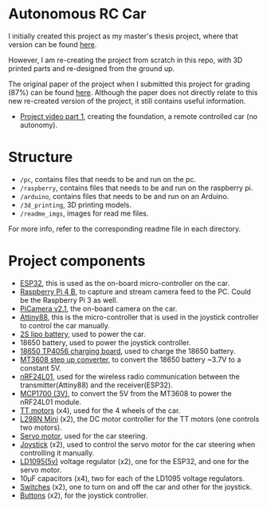 # Autonomous RC Car

I initially created this project as my master's thesis project, where that version can be found [here](https://github.com/RedaAlb/old-auto-rc-car).

However, I am re-creating the project from scratch in this repo, with 3D printed parts and re-designed from the ground up.

The original paper of the project when I submitted this project for grading (87%) can be found [here](MSc_AI_AutoRCCar_paper.pdf). Although the paper does not directly relate to this new re-created version of the project, it still contains useful information.

- [Project video part 1](https://youtu.be/-9yZNdQbg1g), creating the foundation, a remote controlled car (no autonomy).


# Structure

- `/pc`, contains files that needs to be and run on the pc.
- `/raspberry`, contains files that needs to be and run on the raspberry pi.
- `/arduino`, contains files that needs to be and run on an Arduino.
- `/3d_printing`, 3D printing models.
- `/readme_imgs`, images for read me files.

For more info, refer to the corresponding readme file in each directory.


# Project components

- [ESP32](https://amzn.eu/d/0U2EgUz), this is used as the on-board micro-controller on the car.
- [Raspberry Pi 4 B](https://www.raspberrypi.com/products/raspberry-pi-4-model-b/), to capture and stream camera feed to the PC. Could be the Raspberry Pi 3 as well.
- [PiCamera v2.1](https://amzn.eu/d/9oRUHw3), the on-board camera on the car.
- [Attiny88](https://uk.rs-online.com/web/p/microcontrollers/1331690), this is the micro-controller that is used in the joystick controller to control the car manually.
- [2S lipo battery](https://amzn.eu/d/9X1NhUL), used to power the car.
- 18650 battery, used to power the joystick controller.
- [18650 TP4056 charging board](https://amzn.eu/d/iKM8bIU), used to charge the 18650 battery.
- [MT3608 step up converter](https://amzn.eu/d/ggu3ih6), to convert the 18650 battery ~3.7V to a constant 5V.
- [nRF24L01](https://amzn.eu/d/3ZHSqjr), used for the wireless radio communication between the transmitter(Attiny88) and the receiver(ESP32).
- [MCP1700 (3V)](https://uk.rs-online.com/web/p/voltage-regulators/0403888), to convert the 5V from the MT3608 to power the nRF24L01 module.
- [TT motors](https://amzn.eu/d/18QKg2z) (x4), used for the 4 wheels of the car.
- [L298N Mini](https://amzn.eu/d/cQw7e1T) (x2), the DC motor controller for the TT motors (one controls two motors).
- [Servo motor](https://amzn.eu/d/5htsI2w), used for the car steering.
- [Joystick](https://shop.pimoroni.com/products/mini-analog-joystick?variant=28289831047) (x2), used to control the servo motor for the car steering when controlling it manually.
- [LD1095(5v)](https://uk.rs-online.com/web/p/voltage-regulators/6869690) voltage regulator (x2), one for the ESP32, and one for the servo motor.
- 10µF capacitors (x4), two for each of the LD1095 voltage regulators.
- [Switches](https://amzn.eu/d/4lvAWpm) (x2), one to turn on and off the car and other for the joystick.
- [Buttons](https://www.cricklewoodelectronics.com/Red-Top-Push-to-Make-Miiniature-Switch.html) (x2), for the joystick controller.